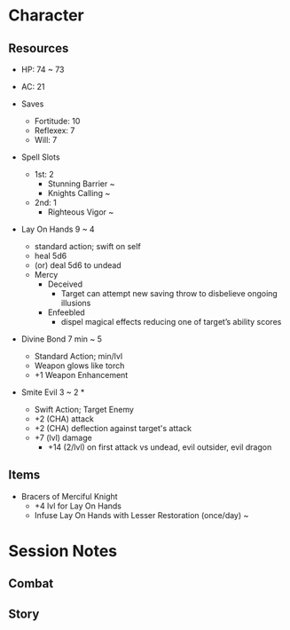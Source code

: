 # Character

## Resources

- HP: 74 ~ 73

- AC: 21

- Saves
    - Fortitude: 10
    - Reflexex: 7
    - Will: 7

- Spell Slots
    - 1st: 2
        - Stunning Barrier ~
        - Knights Calling ~
    - 2nd: 1
        - Righteous Vigor ~

- Lay On Hands 9 ~ 4
    - standard action; swift on self
    - heal 5d6
    - (or) deal 5d6 to undead
    - Mercy
        - Deceived
            - Target can attempt new saving throw to disbelieve ongoing illusions
        - Enfeebled
            - dispel magical effects reducing one of target’s ability scores

- Divine Bond 7 min ~ 5
    - Standard Action; min/lvl
    - Weapon glows like torch
    - +1 Weapon Enhancement

- Smite Evil 3 ~ 2 *
    - Swift Action; Target Enemy
    - +2 (CHA) attack
    - +2 (CHA) deflection against target's attack
    - +7 (lvl) damage
        - +14 (2/lvl) on first attack vs undead, evil outsider, evil dragon

## Items

- Bracers of Merciful Knight
    - +4 lvl for Lay On Hands
    - Infuse Lay On Hands with Lesser Restoration (once/day) ~

# Session Notes

## Combat

## Story

